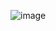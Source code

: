 ![image](https://user-images.githubusercontent.com/68271765/143035058-0ed54138-edaf-434b-adfe-d4169f7a4b25.png)

